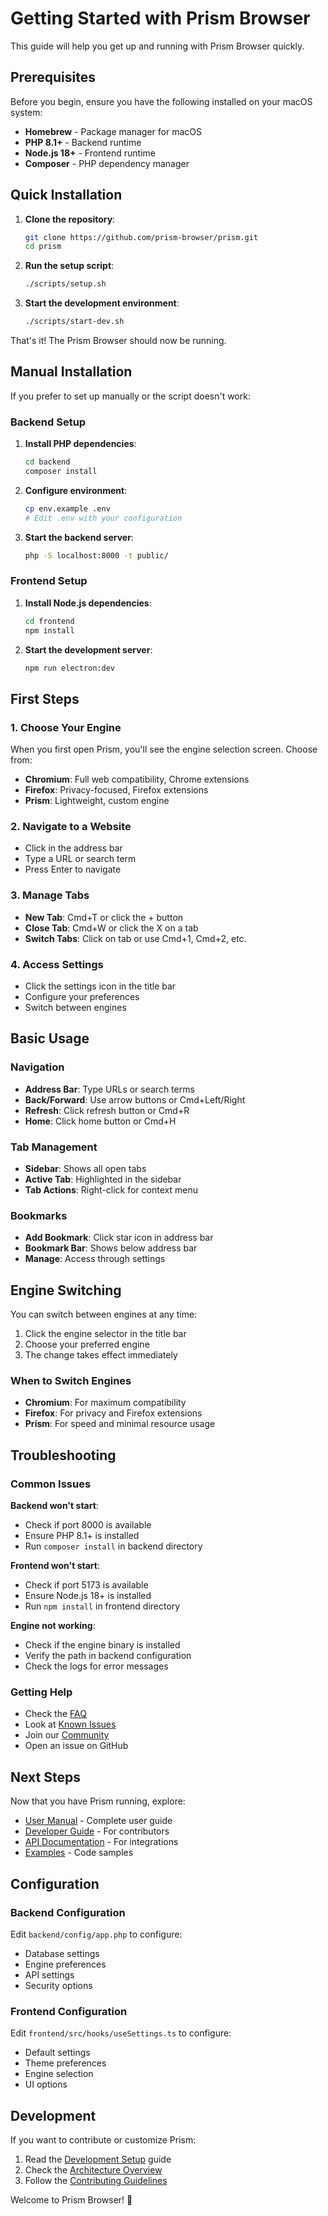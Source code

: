 # Getting Started with Prism Browser

This guide will help you get up and running with Prism Browser quickly.

## Prerequisites

Before you begin, ensure you have the following installed on your macOS system:

- **Homebrew** - Package manager for macOS
- **PHP 8.1+** - Backend runtime
- **Node.js 18+** - Frontend runtime
- **Composer** - PHP dependency manager

## Quick Installation

1. **Clone the repository**:
   ```bash
   git clone https://github.com/prism-browser/prism.git
   cd prism
   ```

2. **Run the setup script**:
   ```bash
   ./scripts/setup.sh
   ```

3. **Start the development environment**:
   ```bash
   ./scripts/start-dev.sh
   ```

That's it! The Prism Browser should now be running.

## Manual Installation

If you prefer to set up manually or the script doesn't work:

### Backend Setup

1. **Install PHP dependencies**:
   ```bash
   cd backend
   composer install
   ```

2. **Configure environment**:
   ```bash
   cp env.example .env
   # Edit .env with your configuration
   ```

3. **Start the backend server**:
   ```bash
   php -S localhost:8000 -t public/
   ```

### Frontend Setup

1. **Install Node.js dependencies**:
   ```bash
   cd frontend
   npm install
   ```

2. **Start the development server**:
   ```bash
   npm run electron:dev
   ```

## First Steps

### 1. Choose Your Engine

When you first open Prism, you'll see the engine selection screen. Choose from:

- **Chromium**: Full web compatibility, Chrome extensions
- **Firefox**: Privacy-focused, Firefox extensions  
- **Prism**: Lightweight, custom engine

### 2. Navigate to a Website

- Click in the address bar
- Type a URL or search term
- Press Enter to navigate

### 3. Manage Tabs

- **New Tab**: Cmd+T or click the + button
- **Close Tab**: Cmd+W or click the X on a tab
- **Switch Tabs**: Click on tab or use Cmd+1, Cmd+2, etc.

### 4. Access Settings

- Click the settings icon in the title bar
- Configure your preferences
- Switch between engines

## Basic Usage

### Navigation

- **Address Bar**: Type URLs or search terms
- **Back/Forward**: Use arrow buttons or Cmd+Left/Right
- **Refresh**: Click refresh button or Cmd+R
- **Home**: Click home button or Cmd+H

### Tab Management

- **Sidebar**: Shows all open tabs
- **Active Tab**: Highlighted in the sidebar
- **Tab Actions**: Right-click for context menu

### Bookmarks

- **Add Bookmark**: Click star icon in address bar
- **Bookmark Bar**: Shows below address bar
- **Manage**: Access through settings

## Engine Switching

You can switch between engines at any time:

1. Click the engine selector in the title bar
2. Choose your preferred engine
3. The change takes effect immediately

### When to Switch Engines

- **Chromium**: For maximum compatibility
- **Firefox**: For privacy and Firefox extensions
- **Prism**: For speed and minimal resource usage

## Troubleshooting

### Common Issues

**Backend won't start**:
- Check if port 8000 is available
- Ensure PHP 8.1+ is installed
- Run `composer install` in backend directory

**Frontend won't start**:
- Check if port 5173 is available
- Ensure Node.js 18+ is installed
- Run `npm install` in frontend directory

**Engine not working**:
- Check if the engine binary is installed
- Verify the path in backend configuration
- Check the logs for error messages

### Getting Help

- Check the [FAQ](faq.md)
- Look at [Known Issues](known-issues.md)
- Join our [Community](community.md)
- Open an issue on GitHub

## Next Steps

Now that you have Prism running, explore:

- [User Manual](user-manual.md) - Complete user guide
- [Developer Guide](developer-guide.md) - For contributors
- [API Documentation](api/) - For integrations
- [Examples](examples/) - Code samples

## Configuration

### Backend Configuration

Edit `backend/config/app.php` to configure:
- Database settings
- Engine preferences
- API settings
- Security options

### Frontend Configuration

Edit `frontend/src/hooks/useSettings.ts` to configure:
- Default settings
- Theme preferences
- Engine selection
- UI options

## Development

If you want to contribute or customize Prism:

1. Read the [Development Setup](development-setup.md) guide
2. Check the [Architecture Overview](architecture.md)
3. Follow the [Contributing Guidelines](contributing.md)

Welcome to Prism Browser! 🎉
